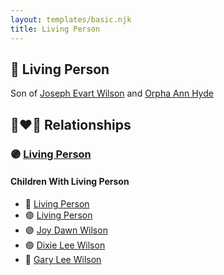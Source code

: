 ```yaml
---
layout: templates/basic.njk
title: Living Person
---
```

## 🔵 Living Person

Son of [Joseph Evart Wilson](/people/5/57306025) and [Orpha Ann Hyde](/people/6/63932813)

## 👩‍❤️‍👨 Relationships

### 🟣 [Living Person](/people/7/72945090)

#### Children With Living Person
* 🔵 [Living Person](/people/9/92908178)
* 🟣 [Living Person](/people/7/73308950)
* 🟣 [Joy Dawn Wilson](/people/2/29575132)
* 🟣 [Dixie Lee Wilson](/people/8/87584724)
* 🔵 [Gary Lee Wilson](/people/8/83638300)